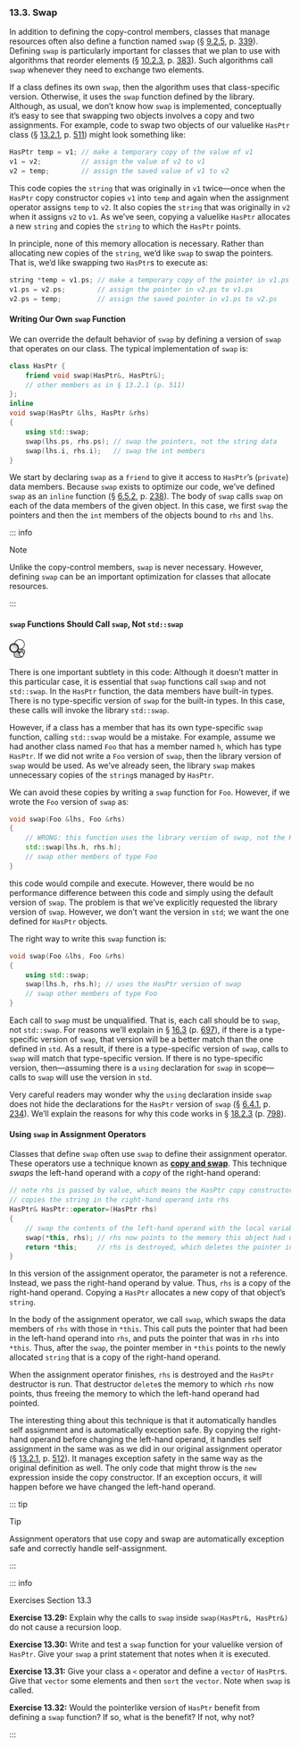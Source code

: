 <h3 id="filepos3315883">13.3. Swap</h3>
<p>In addition to defining the copy-control members, classes that manage resources often also define a function named <code>swap</code> (§ <a href="090-9.2._container_library_overview.html#filepos2239281">9.2.5</a>, p. <a href="090-9.2._container_library_overview.html#filepos2239281">339</a>). Defining <code>swap</code> is particularly important for classes that we plan to use with algorithms that reorder elements (§ <a href="099-10.2._a_first_look_at_the_algorithms.html#filepos2506543">10.2.3</a>, p. <a href="099-10.2._a_first_look_at_the_algorithms.html#filepos2506543">383</a>). Such algorithms call <code>swap</code> whenever they need to exchange two elements.</p>
<p>If a class defines its own <code>swap</code>, then the algorithm uses that class-specific version. Otherwise, it uses the <code>swap</code> function defined by the library. Although, as usual, we don’t know how <code>swap</code> is implemented, conceptually it’s easy to see that swapping two objects involves a copy and two assignments. For example, code to swap two objects of our valuelike <code>HasPtr</code> class (§ <a href="122-13.2._copy_control_and_resource_management.html#filepos3285596">13.2.1</a>, p. <a href="122-13.2._copy_control_and_resource_management.html#filepos3285596">511</a>) might look something like:</p>

```c++
HasPtr temp = v1; // make a temporary copy of the value of v1
v1 = v2;          // assign the value of v2 to v1
v2 = temp;        // assign the saved value of v1 to v2
```

<p><a id="filepos3318720"></a>This code copies the <code>string</code> that was originally in <code>v1</code> twice—once when the <code>HasPtr</code> copy constructor copies <code>v1</code> into <code>temp</code> and again when the assignment operator assigns <code>temp</code> to <code>v2</code>. It also copies the <code>string</code> that was originally in <code>v2</code> when it assigns <code>v2</code> to <code>v1</code>. As we’ve seen, copying a valuelike <code>HasPtr</code> allocates a new <code>string</code> and copies the <code>string</code> to which the <code>HasPtr</code> points.</p>
<p>In principle, none of this memory allocation is necessary. Rather than allocating new copies of the <code>string</code>, we’d like <code>swap</code> to swap the pointers. That is, we’d like swapping two <code>HasPtr</code>s to execute as:</p>

```c++
string *temp = v1.ps; // make a temporary copy of the pointer in v1.ps
v1.ps = v2.ps;        // assign the pointer in v2.ps to v1.ps
v2.ps = temp;         // assign the saved pointer in v1.ps to v2.ps
```

<h4>Writing Our Own <code>swap</code> Function</h4>
<p>We can override the default behavior of <code>swap</code> by defining a version of <code>swap</code> that operates on our class. The typical implementation of <code>swap</code> is:</p>

```c++
class HasPtr {
    friend void swap(HasPtr&, HasPtr&);
    // other members as in § 13.2.1 (p. 511)
};
inline
void swap(HasPtr &lhs, HasPtr &rhs)
{
    using std::swap;
    swap(lhs.ps, rhs.ps); // swap the pointers, not the string data
    swap(lhs.i, rhs.i);   // swap the int members
}
```

<p>We start by declaring <code>swap</code> as a <code>friend</code> to give it access to <code>HasPtr</code>’s (<code>private</code>) data members. Because <code>swap</code> exists to optimize our code, we’ve defined <code>swap</code> as an <code>inline</code> function (§ <a href="067-6.5._features_for_specialized_uses.html#filepos1645920">6.5.2</a>, p. <a href="067-6.5._features_for_specialized_uses.html#filepos1645920">238</a>). The body of <code>swap</code> calls <code>swap</code> on each of the data members of the given object. In this case, we first <code>swap</code> the pointers and then the <code>int</code> members of the objects bound to <code>rhs</code> and <code>lhs</code>.</p>

::: info
<p>Note</p>
<p>Unlike the copy-control members, <code>swap</code> is never necessary. However, defining <code>swap</code> can be an important optimization for classes that allocate resources.</p>
:::

<h4><code>swap</code> Functions Should Call <code>swap</code>, Not <code>std::swap</code></h4>
<img alt="Image" src="/images/00011.jpg"/>
<p>There is one important subtlety in this code: Although it doesn’t matter in this particular case, it is essential that <code>swap</code> functions call <code>swap</code> and not <code>std::swap</code>. In the <code>HasPtr</code> function, the data members have built-in types. There is no type-specific version of <code>swap</code> for the built-in types. In this case, these calls will invoke the library <code>std::swap</code>.</p>
<p>However, if a class has a member that has its own type-specific <code>swap</code> function, calling <code>std::swap</code> would be a mistake. For example, assume we had another class named <code>Foo</code> that has a member named <code>h</code>, which has type <code>HasPtr</code>. If we did <a id="filepos3327477"></a>not write a <code>Foo</code> version of <code>swap</code>, then the library version of <code>swap</code> would be used. As we’ve already seen, the library <code>swap</code> makes unnecessary copies of the <code>string</code>s managed by <code>HasPtr</code>.</p>
<p>We can avoid these copies by writing a <code>swap</code> function for <code>Foo</code>. However, if we wrote the <code>Foo</code> version of <code>swap</code> as:</p>

```c++
void swap(Foo &lhs, Foo &rhs)
{
    // WRONG: this function uses the library version of swap, not the HasPtr version
    std::swap(lhs.h, rhs.h);
    // swap other members of type Foo
}
```

<p>this code would compile and execute. However, there would be no performance difference between this code and simply using the default version of <code>swap</code>. The problem is that we’ve explicitly requested the library version of <code>swap</code>. However, we don’t want the version in <code>std</code>; we want the one defined for <code>HasPtr</code> objects.</p>
<p>The right way to write this <code>swap</code> function is:</p>

```c++
void swap(Foo &lhs, Foo &rhs)
{
    using std::swap;
    swap(lhs.h, rhs.h); // uses the HasPtr version of swap
    // swap other members of type Foo
}
```

<p>Each call to <code>swap</code> must be unqualified. That is, each call should be to <code>swap</code>, not <code>std::swap</code>. For reasons we’ll explain in § <a href="156-16.3._overloading_and_templates.html#filepos4436613">16.3</a> (p. <a href="156-16.3._overloading_and_templates.html#filepos4436613">697</a>), if there is a type-specific version of <code>swap</code>, that version will be a better match than the one defined in <code>std</code>. As a result, if there is a type-specific version of <code>swap</code>, calls to <code>swap</code> will match that type-specific version. If there is no type-specific version, then—assuming there is a <code>using</code> declaration for <code>swap</code> in scope—calls to <code>swap</code> will use the version in <code>std</code>.</p>
<p>Very careful readers may wonder why the <code>using</code> declaration inside <code>swap</code> does not hide the declarations for the <code>HasPtr</code> version of <code>swap</code> (§ <a href="066-6.4._overloaded_functions.html#filepos1621309">6.4.1</a>, p. <a href="066-6.4._overloaded_functions.html#filepos1621309">234</a>). We’ll explain the reasons for why this code works in § <a href="172-18.2._namespaces.html#filepos4989992">18.2.3</a> (p. <a href="172-18.2._namespaces.html#filepos4989992">798</a>).</p>
<h4>Using <code>swap</code> in Assignment Operators</h4>
<p>Classes that define <code>swap</code> often use <code>swap</code> to define their assignment operator. These operators use a technique known as <strong><a href="128-defined_terms.html#filepos3534923" id="filepos3333773">copy and swap</a></strong>. This technique <em>swaps</em> the left-hand operand with a <em>copy</em> of the right-hand operand:</p>

```c++
// note rhs is passed by value, which means the HasPtr copy constructor
// copies the string in the right-hand operand into rhs
HasPtr& HasPtr::operator=(HasPtr rhs)
{
    // swap the contents of the left-hand operand with the local variable rhs
    swap(*this, rhs); // rhs now points to the memory this object had used
    return *this;     // rhs is destroyed, which deletes the pointer in rhs
}
```

<p><a id="filepos3335986"></a>In this version of the assignment operator, the parameter is not a reference. Instead, we pass the right-hand operand by value. Thus, <code>rhs</code> is a copy of the right-hand operand. Copying a <code>HasPtr</code> allocates a new copy of that object’s <code>string</code>.</p>
<p>In the body of the assignment operator, we call <code>swap</code>, which swaps the data members of <code>rhs</code> with those in <code>*this</code>. This call puts the pointer that had been in the left-hand operand into <code>rhs</code>, and puts the pointer that was in <code>rhs</code> into <code>*this</code>. Thus, after the <code>swap</code>, the pointer member in <code>*this</code> points to the newly allocated <code>string</code> that is a copy of the right-hand operand.</p>
<p>When the assignment operator finishes, <code>rhs</code> is destroyed and the <code>HasPtr</code> destructor is run. That destructor <code>delete</code>s the memory to which <code>rhs</code> now points, thus freeing the memory to which the left-hand operand had pointed.</p>
<p>The interesting thing about this technique is that it automatically handles self assignment and is automatically exception safe. By copying the right-hand operand before changing the left-hand operand, it handles self assignment in the same was as we did in our original assignment operator (§ <a href="122-13.2._copy_control_and_resource_management.html#filepos3285596">13.2.1</a>, p. <a href="122-13.2._copy_control_and_resource_management.html#filepos3285596">512</a>). It manages exception safety in the same way as the original definition as well. The only code that might throw is the <code>new</code> expression inside the copy constructor. If an exception occurs, it will happen before we have changed the left-hand operand.</p>

::: tip
<p>Tip</p>
<p>Assignment operators that use copy and swap are automatically exception safe and correctly handle self-assignment.</p>
:::

::: info
<p>Exercises Section 13.3</p>
<p><strong>Exercise 13.29:</strong> Explain why the calls to <code>swap</code> inside <code>swap(HasPtr&amp;, HasPtr&amp;)</code> do not cause a recursion loop.</p>
<p><strong>Exercise 13.30:</strong> Write and test a <code>swap</code> function for your valuelike version of <code>HasPtr</code>. Give your <code>swap</code> a print statement that notes when it is executed.</p>
<p><strong>Exercise 13.31:</strong> Give your class a <code>&lt;</code> operator and define a <code>vector</code> of <code>HasPtr</code>s. Give that <code>vector</code> some elements and then <code>sort</code> the <code>vector</code>. Note when <code>swap</code> is called.</p>
<p><strong>Exercise 13.32:</strong> Would the pointerlike version of <code>HasPtr</code> benefit from defining a <code>swap</code> function? If so, what is the benefit? If not, why not?</p>
:::

